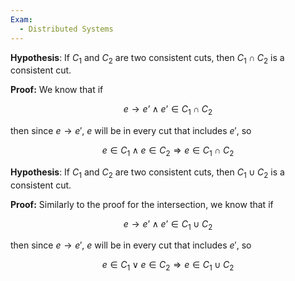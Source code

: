 ```yaml
---
Exam:
  - Distributed Systems
---
```

**Hypothesis**:
 If $C_1$ and $C_2$ are two consistent cuts, then $C_1 \cap C_2$ is a consistent cut.

**Proof:**
We know that if

$$
e → e’ \land e’ \in C_1 \cap C_2
$$

then since $e \rightarrow e'$, $e$ will be in every cut that includes $e'$, so

$$
e \in C_1 \land e \in C_2 ⇒ e \in C_1 \cap C_2
$$

**Hypothesis**:
If $C_1$ and $C_2$ are two consistent cuts, then $C_1 \cup C_2$ is a consistent cut.

**Proof:**
Similarly to the proof for the intersection, we know that if

$$
e → e’ \land e’ \in C_1 \cup C_2 
$$

then since $e \rightarrow e'$, $e$ will be in every cut that includes $e'$, so

$$
e \in C_1 \lor e \in C_2 \Rightarrow e \in C_1 \cup C_2
$$
